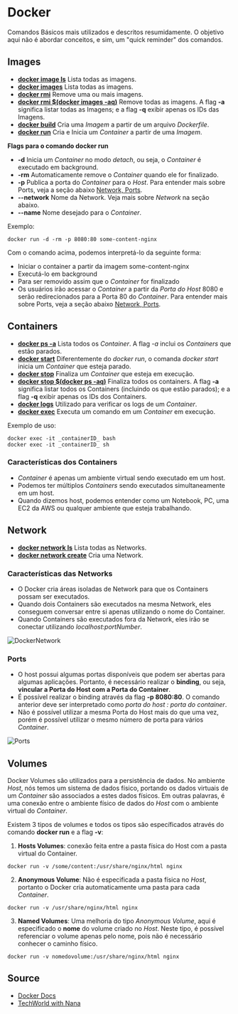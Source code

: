 ﻿# Docker
Comandos Básicos mais utilizados e descritos resumidamente. O objetivo aqui não é abordar conceitos, e sim, um "quick reminder" dos comandos.
## Images
- [__docker image ls__](https://docs.docker.com/engine/reference/commandline/image/) Lista todas as imagens.
- [__docker images__](https://docs.docker.com/engine/reference/commandline/images/) Lista todas as imagens.
- [__docker rmi__](https://docs.docker.com/engine/reference/commandline/images/) Remove uma ou mais imagens.
- [__docker rmi $(docker images -aq)__](https://docs.docker.com/engine/reference/commandline/images/) Remove todas as imagens. A flag __-a__ significa listar todas as Imagens; e a flag __-q__ exibir apenas os IDs das Imagens.
- [__docker build__](https://docs.docker.com/engine/reference/commandline/build/) Cria uma _Imagem_ a partir de um arquivo _Dockerfile_.
- [__docker run__](https://docs.docker.com/engine/reference/commandline/run/) Cria e Inicia um _Container_ a partir de uma _Imagem_.

__Flags para o comando docker run__

- __-d__ Inicia um _Container_ no modo _detach_, ou seja, o _Container_ é executado em background.
- __-rm__ Automaticamente remove o _Container_ quando ele for finalizado.
- __-p__ Publica a porta do _Container_ para o _Host_. Para entender mais sobre Ports, veja a seção abaixo [Network, Ports](#ports).
- __--network__  Nome da Network. Veja mais sobre _Network_ na seção abaixo.
- __--name__ Nome desejado para o _Container_.

Exemplo: 
```
docker run -d -rm -p 8080:80 some-content-nginx
```

Com o comando acima, podemos interpretá-lo da seguinte forma: 
- Iniciar o container a partir da imagem some-content-nginx
- Executá-lo em background
- Para ser removido assim que o _Container_ for finalizado
- Os usuários irão acessar o _Container_ a partir da _Porta do Host_ 8080 e serão redirecionados para a Porta 80 do _Container_. Para entender mais sobre Ports, veja a seção abaixo [Network, Ports](#ports).

## Containers
- [__docker ps -a__](https://docs.docker.com/engine/reference/commandline/ps/) Lista todos os _Container_. A flag _-a_ inclui os _Containers_ que estão parados.
- [__docker start__](https://docs.docker.com/engine/reference/commandline/start/) Diferentemente do _docker run_, o comanda _docker start_ inicia um _Container_ que esteja parado.
- [__docker stop__](https://docs.docker.com/engine/reference/commandline/stop/) Finaliza um _Container_ que esteja em execução.
- [__docker stop $(docker ps -aq)__](https://docs.docker.com/engine/reference/commandline/ps/) Finaliza todos os containers. A flag __-a__ significa listar todos os Containers (incluindo os que estão parados); e a flag __-q__ exibir apenas os IDs dos Containers.
- [__docker logs__](https://docs.docker.com/engine/reference/commandline/logs/) Utilizado para verificar os logs de um _Container_.
- [__docker exec__](https://docs.docker.com/engine/reference/commandline/exec/) Executa um comando em um _Container_ em execução.

Exemplo de uso:
```
docker exec -it _containerID_ bash
docker exec -it _containerID_ sh
 ```

### Características dos Containers
- _Container_ é apenas um ambiente virtual sendo executado em um host.
- Podemos ter múltiplos _Containers_ sendo executados simultaneamente em um host.
- Quando dizemos host, podemos entender como um Notebook, PC, uma EC2 da AWS ou qualquer ambiente que esteja trabalhando.

## Network
- [__docker network ls__](https://docs.docker.com/engine/reference/commandline/network/) Lista todas as Networks.
- [__docker network create__](https://docs.docker.com/engine/reference/commandline/network_create/) Cria uma Network.

### Características das Networks
- O Docker cria áreas isoladas de Network para que os Containers possam ser executados.
- Quando dois Containers são executados na mesma Network, eles conseguem conversar entre si apenas utilizando o nome do Container.
- Quando Containers são executados fora da Network, eles irão se conectar utilizando _localhost:portNumber_.

![DockerNetwork](https://user-images.githubusercontent.com/29586519/131226825-8bcd41a4-c985-40fb-b710-a0b31126be3b.png)

### Ports
- O host possui algumas portas disponíveis que podem ser abertas para algumas aplicações. Portanto, é necessário realizar o __binding__, ou seja, __vincular a Porta do Host com a Porta do Container__.
- É possível realizar o binding através da flag __-p 8080:80__. O comando anterior deve ser interpretado como _porta do host : porta do container_.
- Não é possível utilizar a mesma Porta do Host mais do que uma vez, porém é possível utilizar o mesmo número de porta para vários _Container_.

![Ports](https://user-images.githubusercontent.com/29586519/131226735-6308110a-42eb-43c0-a463-4bc3387a308a.png)

## Volumes
Docker Volumes são utilizados para a persistência de dados. No ambiente _Host_, nós temos um sistema de dados físico, portando os dados virtuais de um _Container_ são associados a estes dados físicos. Em outras palavras, é uma conexão entre o ambiente físico de dados do _Host_ com o ambiente virtual do _Container_.

 Existem 3 tipos de volumes e todos os tipos são específicados através do comando __docker run__ e a flag __-v__:
1. __Hosts Volumes__: conexão feita entre a pasta física do Host com a pasta virtual do Container.
```
docker run -v /some/content:/usr/share/nginx/html nginx
```

2. __Anonymous Volume__: Não é especificada a pasta física no _Host_, portanto o Docker cria automaticamente uma pasta para cada _Container_.
```
docker run -v /usr/share/nginx/html nginx
```

3. __Named Volumes__: Uma melhoria do tipo _Anonymous Volume_, aqui é especificado o __nome__ do volume criado no _Host_. Neste tipo, é possível referenciar o volume apenas pelo nome, pois não é necessário conhecer o caminho físico.
```
docker run -v nomedovolume:/usr/share/nginx/html nginx
```

## Source
- [Docker Docs](https://docs.docker.com/) 
- [TechWorld with Nana](https://www.youtube.com/watch?v=3c-iBn73dDE)
